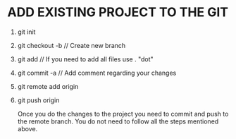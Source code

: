 # ADD EXISTING PROJECT TO THE GIT

1) git init 

2) git checkout -b <BRANCH NAME> // Create new branch
	
3) git add <FILE NAME> // If you need to add all files use . "dot" 
	
4) git commit -a // Add comment regarding  your changes

5) git remote add origin <GIT REPO URL>
	
6) git push origin <BRANCH NAME>
	
	
	Once you do the changes to the project you need to commit and push to the remote branch.
	You do not need to follow all the steps mentioned above.